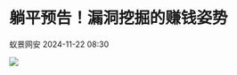 #  躺平预告！漏洞挖掘的赚钱姿势   
 蚁景网安   2024-11-22 08:30  
  
![](https://mmbiz.qpic.cn/mmbiz_jpg/TL4Y9UAcgrsatJVuAnaH3brr9z29ISYzy50oZMKZs2mbWmiclhC5zS4uASS4QLa7CWgO3Sbr8n0g0T2BNrcTVZw/640?wx_fmt=jpeg&from=appmsg "")  
  

